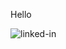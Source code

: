 Hello
<p><img align="left" alt="linked-in" href="https://www.codewars.com/users/JakubSzymanek" img="https://www.codewars.com/users/JakubSzymanek/badges/large"/></p>
